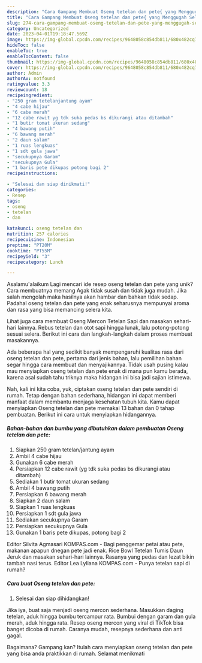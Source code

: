 ```yaml
---
description: "Cara Gampang Membuat Oseng tetelan dan pete{ yang Menggugah Selera"
title: "Cara Gampang Membuat Oseng tetelan dan pete{ yang Menggugah Selera"
slug: 274-cara-gampang-membuat-oseng-tetelan-dan-pete-yang-menggugah-selera
category: Uncategorized
date: 2023-04-01T19:18:47.569Z
image: https://img-global.cpcdn.com/recipes/9648058c854db811/680x482cq70/oseng-tetelan-dan-pete-foto-resep-utama.jpg
hideToc: false
enableToc: true
enableTocContent: false
thumbnail: https://img-global.cpcdn.com/recipes/9648058c854db811/680x482cq70/oseng-tetelan-dan-pete-foto-resep-utama.jpg
cover: https://img-global.cpcdn.com/recipes/9648058c854db811/680x482cq70/oseng-tetelan-dan-pete-foto-resep-utama.jpg
author: Admin
authorAv: notfound
ratingvalue: 3.3
reviewcount: 18
recipeingredient:
- "250 gram tetelanjantung ayam"
- "4 cabe hijau"
- "6 cabe merah"
- "12 cabe rawit yg tdk suka pedas bs dikurangi atau ditambah"
- "1 butir tomat ukuran sedang"
- "4 bawang putih"
- "6 bawang merah"
- "2 daun salam"
- "1 ruas lengkuas"
- "1 sdt gula jawa"
- "secukupnya Garam"
- "secukupnya Gula"
- "1 baris pete dikupas potong bagi 2"
recipeinstructions:

- "Selesai dan siap dinikmati!"
categories:
- Resep
tags:
- oseng
- tetelan
- dan

katakunci: oseng tetelan dan 
nutrition: 257 calories
recipecuisine: Indonesian
preptime: "PT20M"
cooktime: "PT55M"
recipeyield: "3"
recipecategory: Lunch

---
```



Asalamu'alaikum Lagi mencari ide resep oseng tetelan dan pete yang unik? Cara membuatnya memang Agak tidak susah dan tidak juga mudah. Jika salah mengolah maka hasilnya akan hambar dan bahkan tidak sedap. Padahal oseng tetelan dan pete yang enak seharusnya mempunyai aroma dan rasa yang bisa memancing selera kita.


Lihat juga cara membuat Oseng Mercon Tetelan Sapi dan masakan sehari-hari lainnya. Rebus tetelan dan otot sapi hingga lunak, lalu potong-potong sesuai selera. Berikut ini cara dan langkah-langkah dalam proses membuat masakannya.

Ada beberapa hal yang sedikit banyak mempengaruhi kualitas rasa dari oseng tetelan dan pete, pertama dari jenis bahan, lalu pemilihan bahan segar hingga cara membuat dan menyajikannya. Tidak usah pusing kalau mau menyiapkan oseng tetelan dan pete enak di mana pun kamu berada, karena asal sudah tahu triknya maka hidangan ini bisa jadi sajian istimewa.


Nah, kali ini kita coba, yuk, ciptakan oseng tetelan dan pete sendiri di rumah. Tetap dengan bahan sederhana, hidangan ini dapat memberi manfaat dalam membantu menjaga kesehatan tubuh kita. Kamu dapat menyiapkan Oseng tetelan dan pete memakai 13 bahan dan 0 tahap pembuatan. Berikut ini cara untuk menyiapkan hidangannya.

<!--inarticleads1-->

##### Bahan-bahan dan bumbu yang dibutuhkan dalam pembuatan Oseng tetelan dan pete:

1. Siapkan 250 gram tetelan/jantung ayam
1. Ambil 4 cabe hijau
1. Gunakan 6 cabe merah
1. Persiapkan 12 cabe rawit (yg tdk suka pedas bs dikurangi atau ditambah)
1. Sediakan 1 butir tomat ukuran sedang
1. Ambil 4 bawang putih
1. Persiapkan 6 bawang merah
1. Siapkan 2 daun salam
1. Siapkan 1 ruas lengkuas
1. Persiapkan 1 sdt gula jawa
1. Sediakan secukupnya Garam
1. Persiapkan secukupnya Gula
1. Gunakan 1 baris pete dikupas, potong bagi 2


Editor Silvita Agmasari KOMPAS.com - Bagi penggemar petai atau pete, makanan apapun dnegan pete jadi enak. Rice Bowl Tetelan Tumis Daun Jeruk dan masakan sehari-hari lainnya. Rasanya yang pedas dan lezat bikin tambah nasi terus. Editor Lea Lyliana KOMPAS.com - Punya tetelan sapi di rumah? 

<!--inarticleads2-->

##### Cara buat Oseng tetelan dan pete:


1. Selesai dan siap dihidangkan!

Jika iya, buat saja menjadi oseng mercon sederhana. Masukkan daging tetelan, aduk hingga bumbu tercampur rata. Bumbui dengan garam dan gula merah, aduk hingga rata. Resep oseng mercon yang viral di TikTok bisa banget dicoba di rumah. Caranya mudah, resepnya sederhana dan anti gagal. 

Bagaimana? Gampang kan? Itulah cara menyiapkan oseng tetelan dan pete yang bisa anda praktikkan di rumah. Selamat menikmati
